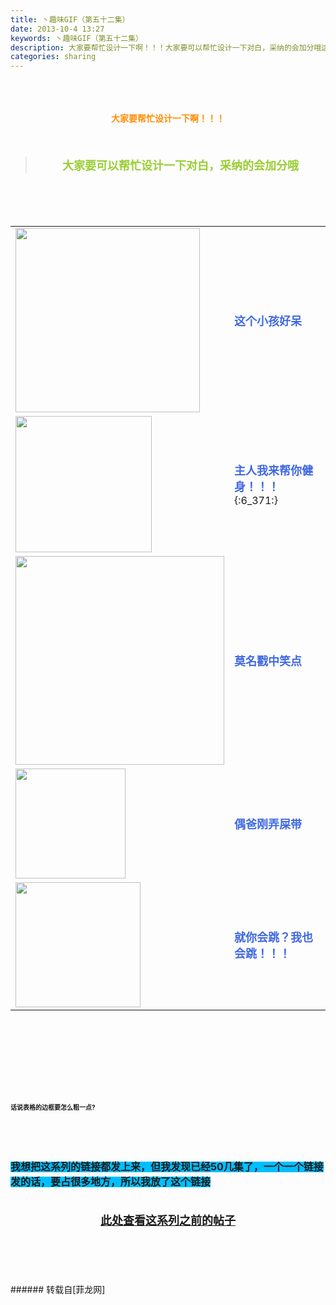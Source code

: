 ```yaml
---
title: 丶趣味GIF（第五十二集）
date: 2013-10-4 13:27
keywords: 丶趣味GIF（第五十二集）
description: 大家要帮忙设计一下啊！！！大家要可以帮忙设计一下对白，采纳的会加分哦这个小孩好呆主人我来帮你健身！！！{:6_371:}莫名戳中笑点偶爸刚弄屎带就你会跳？我也会跳！！！话说表格的边框要怎么粗一点?我想把这系列的链接都发上来，但我发现已经50几集了，一个一个链接发的话，要占很多地方，所以我放了这个链接此处查看这系列之前的帖子
categories: sharing
---
```

<td class="t_f" id="postmessage_58463">

<br/>
<br/>
<div align="center"><strong><font color="#ff8c00"><br/>
</font></strong></div><div align="center"><strong><font color="#ff8c00">大家要帮忙设计一下啊！！！</font></strong></div><br/>
<strong><font size="4"><br/>
</font></strong><div align="center"><div class="quote"><blockquote><strong><font size="4"><font color="#9acd32">大家要可以帮忙设计一下对白，采纳的会加分哦</font></font></strong><img alt="" border="0" onclick="" onmouseover="" smilieid="98" src="static/image/smiley/qiubilong/14.gif"/></blockquote></div><br/>
<strong><font size="4"><br/>
</font></strong><br/>
<table cellspacing="0" class="t_table"><tr><td>

<img aid="22964" class="zoom" data-cf-modified-0165fde2d404ff149b81cea0-="" file="data/attachment/forum/201310/04/130545y6s98uw4vulvsu8b.gif" id="aimg_22964" inpost="1" onclick="" onmouseover="" src="http://www.flw.ph/data/attachment/forum/201310/04/130545y6s98uw4vulvsu8b.gif" width="295" zoomfile="data/attachment/forum/201310/04/130545y6s98uw4vulvsu8b.gif"/>


</td><td><font size="4"><font color="#4169e1"><strong>这个小孩好呆</strong></font></font></td></tr><tr><td>

<img aid="22965" class="zoom" data-cf-modified-0165fde2d404ff149b81cea0-="" file="data/attachment/forum/201310/04/130555ppvcv51v7aa1hrhc.gif" id="aimg_22965" inpost="1" onclick="" onmouseover="" src="http://www.flw.ph/data/attachment/forum/201310/04/130555ppvcv51v7aa1hrhc.gif" width="218" zoomfile="data/attachment/forum/201310/04/130555ppvcv51v7aa1hrhc.gif"/>


</td><td><font size="4"><font color="#4169e1"><strong>主人我来帮你健身！！！</strong></font></font>{:6_371:}</td></tr><tr><td>

<img aid="22963" class="zoom" data-cf-modified-0165fde2d404ff149b81cea0-="" file="data/attachment/forum/201310/04/130511l3amoxzr3x8eebag.gif" id="aimg_22963" inpost="1" onclick="" onmouseover="" src="http://www.flw.ph/data/attachment/forum/201310/04/130511l3amoxzr3x8eebag.gif" width="334" zoomfile="data/attachment/forum/201310/04/130511l3amoxzr3x8eebag.gif"/>


</td><td><font size="4"><font color="#4169e1"><strong>莫名戳中笑点</strong></font></font><img alt="" border="0" onclick="" onmouseover="" smilieid="249" src="static/image/smiley/Xiongmao/24.gif"/></td></tr><tr><td>

<img aid="22962" class="zoom" data-cf-modified-0165fde2d404ff149b81cea0-="" file="data/attachment/forum/201310/04/130458m8hdjysuu5zh5yuo.gif" id="aimg_22962" inpost="1" onclick="" onmouseover="" src="http://www.flw.ph/data/attachment/forum/201310/04/130458m8hdjysuu5zh5yuo.gif" width="176" zoomfile="data/attachment/forum/201310/04/130458m8hdjysuu5zh5yuo.gif"/>


</td><td><font size="4"><font color="#4169e1"><strong>偶爸刚弄屎带</strong></font></font><img alt="" border="0" onclick="" onmouseover="" smilieid="249" src="static/image/smiley/Xiongmao/24.gif"/></td></tr><tr><td>

<img aid="22961" class="zoom" data-cf-modified-0165fde2d404ff149b81cea0-="" file="data/attachment/forum/201310/04/130444rkyeynyw6ltoyexn.gif" id="aimg_22961" inpost="1" onclick="" onmouseover="" src="http://www.flw.ph/data/attachment/forum/201310/04/130444rkyeynyw6ltoyexn.gif" width="200" zoomfile="data/attachment/forum/201310/04/130444rkyeynyw6ltoyexn.gif"/>


</td><td><font size="4"><font color="#4169e1"><strong>就你会跳？我也会跳！！！</strong></font></font><img alt="" border="0" onclick="" onmouseover="" smilieid="95" src="static/image/smiley/qiubilong/19.gif"/></td></tr></table></div><strong><font size="4"><strong><font size="4"><br/>
</font></strong></font><br/>
<br/>
<div align="center"><font size="4"><img alt="" border="0" onclick="" onmouseover="" smilieid="249" src="static/image/smiley/Xiongmao/24.gif"/></font></div><font size="4"><strong><font size="4"><br/>
</font></strong></font><br/>
<font size="4"><strong><font size="4"><br/>
</font></strong></font><br/>
<font size="1">话说表格的边框要怎么粗一点?</font></strong><img alt="" border="0" onclick="" onmouseover="" smilieid="249" src="static/image/smiley/Xiongmao/24.gif"/><strong><font size="1"><br/>
</font></strong><br/>
<strong><font size="1"><br/>
</font></strong><br/>
<strong><font size="1"><br/>
</font></strong><br/>
<strong><font style="background-color:rgb(0, 191, 255)"><font size="3">我想把这系列的链接都发上来，但我发现已经50几集了，一个一个链接发的话，要占很多地方，所以我放了这个链接</font></font></strong><strong><font style="background-color:rgb(0, 191, 255)"><font size="3"><br/>
</font></font></strong><br/>
<strong><font style="background-color:rgb(0, 191, 255)"><font size="3"><br/>
<div align="center"><img alt="" border="0" onclick="" onmouseover="" smilieid="249" src="static/image/smiley/Xiongmao/24.gif"/><font size="4"><font color="#ff0000"><strong><a href="http://www.flw.ph/home.php?mod=space&amp;uid=41&amp;do=thread&amp;view=me&amp;from=space" target="_blank">此处查看这系列之前的帖子</a></strong></font></font><img alt="" border="0" onclick="" onmouseover="" smilieid="249" src="static/image/smiley/Xiongmao/24.gif"/></div><br/>
</font></font></strong><br/>
<br/>
<br/>
<br/>
</td>
###### 转载自[菲龙网]